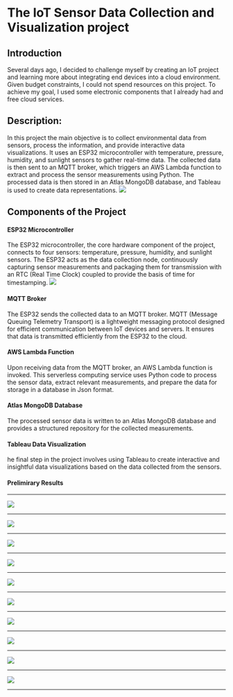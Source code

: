 # The IoT Sensor Data Collection and Visualization project 
## Introduction
Several days ago, I decided to challenge myself by creating an IoT project and learning more about integrating end devices into a cloud environment. Given budget constraints, I could not spend resources on this project. To achieve my goal, I used some electronic components that I already had and free cloud services.
## Description: 
In this project the main objective is to  collect environmental data from sensors, process the information, and provide interactive data visualizations.
It uses an ESP32 microcontroller with temperature, pressure, humidity, and sunlight sensors to gather real-time data. The collected data is then sent to an MQTT broker, which triggers an AWS Lambda function to extract and process the sensor measurements using Python. The processed data is then stored in an Atlas MongoDB database, and Tableau is used to create data representations.
![](/Images/Diagram.png)

## Components of the Project

#### ESP32 Microcontroller

The ESP32 microcontroller, the core hardware component of the project, connects to four sensors: temperature, pressure, humidity, and sunlight sensors. The ESP32 acts as the data collection node, continuously capturing sensor measurements and packaging them for transmission with an RTC (Real Time Clock) coupled to provide the basis of time for timestamping.
![](/Images/MeterStation.JPG)

#### MQTT Broker
The ESP32 sends the collected data to an MQTT broker. MQTT (Message Queuing Telemetry Transport) is a lightweight messaging protocol designed for efficient communication between IoT devices and servers. It ensures that data is transmitted efficiently from the ESP32 to the cloud.

#### AWS Lambda Function
Upon receiving data from the MQTT broker, an AWS Lambda function is invoked. This serverless computing service uses Python code to process the sensor data, extract relevant measurements, and prepare the data for storage in a database in Json format.


#### Atlas MongoDB Database
The processed sensor data is written to an Atlas MongoDB database and provides a structured repository for the collected measurements.


#### Tableau Data Visualization
he final step in the project involves using Tableau to create interactive and insightful data visualizations based on the data collected from the sensors. 



#### Prelimirary Results
---------------------

![](/Results/dataset.png)

------------------------

![](/Results/equation.png)

------------------------
![](/Results/parameters.png)

------------------------

![](/Results/Esp01.png)

------------------------

![](/Results/confint.png)

------------------------

![](/Results/Humid.png)

-----------------------

![](/Results/Temp.png)

----------------------

![](/Results/grafico3D.png)

----------------------

![](/Results/Correlation.png)

----------------------

![](/Results/scatter_fitted.png)

-----------------------













